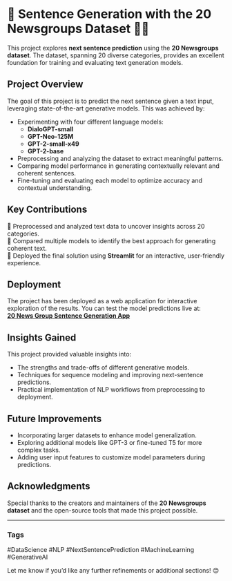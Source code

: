 # 📄 Sentence Generation with the 20 Newsgroups Dataset 🧠💡  

This project explores **next sentence prediction** using the **20 Newsgroups dataset**. The dataset, spanning 20 diverse categories, provides an excellent foundation for training and evaluating text generation models.  

## Project Overview  
The goal of this project is to predict the next sentence given a text input, leveraging state-of-the-art generative models. This was achieved by:  
- Experimenting with four different language models:  
  - **DialoGPT-small**  
  - **GPT-Neo-125M**  
  - **GPT-2-small-x49**  
  - **GPT-2-base**  
- Preprocessing and analyzing the dataset to extract meaningful patterns.  
- Comparing model performance in generating contextually relevant and coherent sentences.  
- Fine-tuning and evaluating each model to optimize accuracy and contextual understanding.  

## Key Contributions  
🔹 Preprocessed and analyzed text data to uncover insights across 20 categories.  
🔹 Compared multiple models to identify the best approach for generating coherent text.  
🔹 Deployed the final solution using **Streamlit** for an interactive, user-friendly experience.  

## Deployment  
The project has been deployed as a web application for interactive exploration of the results. You can test the model predictions live at:  
[**20 News Group Sentence Generation App**](https://20-news-group-sentence-generation.streamlit.app/)  

## Insights Gained  
This project provided valuable insights into:  
- The strengths and trade-offs of different generative models.  
- Techniques for sequence modeling and improving next-sentence predictions.  
- Practical implementation of NLP workflows from preprocessing to deployment.  

## Future Improvements  
- Incorporating larger datasets to enhance model generalization.  
- Exploring additional models like GPT-3 or fine-tuned T5 for more complex tasks.  
- Adding user input features to customize model parameters during predictions.  

## Acknowledgments  
Special thanks to the creators and maintainers of the **20 Newsgroups dataset** and the open-source tools that made this project possible.  

---  
### **Tags**  
#DataScience #NLP #NextSentencePrediction #MachineLearning #GenerativeAI  

Let me know if you’d like any further refinements or additional sections! 😊
